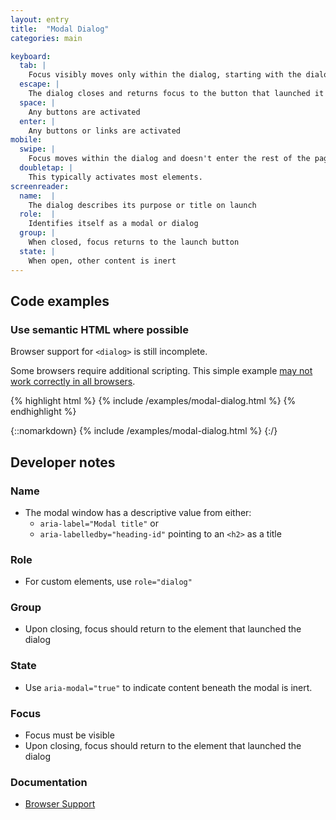```yaml
---
layout: entry
title:  "Modal Dialog"
categories: main

keyboard:
  tab: |
    Focus visibly moves only within the dialog, starting with the dialog element itself on launch
  escape: |
    The dialog closes and returns focus to the button that launched it
  space: |
    Any buttons are activated
  enter: |
    Any buttons or links are activated
mobile:
  swipe: |
    Focus moves within the dialog and doesn't enter the rest of the page.
  doubletap: |
    This typically activates most elements.
screenreader:
  name:  |
    The dialog describes its purpose or title on launch
  role:  |
    Identifies itself as a modal or dialog
  group: |
    When closed, focus returns to the launch button
  state: |
    When open, other content is inert
---
```


## Code examples

### Use semantic HTML where possible

Browser support for `<dialog>` is still incomplete. 

Some browsers require additional scripting. This simple example [may not work correctly in all browsers](https://caniuse.com/?search=dialog).

{% highlight html %}
{% include /examples/modal-dialog.html %}
{% endhighlight %}

{::nomarkdown}
<example>
{% include /examples/modal-dialog.html %}
</example>
{:/}

## Developer notes

### Name
- The modal window has a descriptive value from either:
  - `aria-label="Modal title"` or
  - `aria-labelledby="heading-id"` pointing to an `<h2>` as a title    

### Role
- For custom elements, use `role="dialog"`

### Group
- Upon closing, focus should return to the element that launched the dialog

### State
- Use `aria-modal="true"` to indicate content beneath the modal is inert.

### Focus
- Focus must be visible
- Upon closing, focus should return to the element that launched the dialog

### Documentation
- [Browser Support](https://caniuse.com/?search=dialog)


